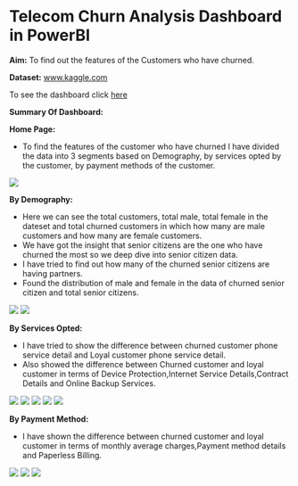 # Telecom Churn Analysis Dashboard in PowerBI

**Aim:**
To find out the features of the Customers who have churned.

**Dataset:**
www.kaggle.com

To see the dashboard click [here](https://app.powerbi.com/links/WXLY49ODbE?ctid=ecd9255a-42d5-410c-8574-5c26d93dfca9&pbi_source=linkShare)

**Summary Of Dashboard:**

**Home Page:**
* To find the features of the customer who have churned I have divided the data into 3 segments based on Demography, by services opted by the customer, by payment methods of the customer.

![](https://github.com/Soumik-Chandra/Portfolio_Website/blob/main/Telecom%20Churn%20Dashboard%20In%20Power%20Bi/image_2021-10-03_190051.png) 

**By Demography:**
* Here we can see the total customers, total male, total female in the dateset and total churned customers in which how many are male customers and how many are female customers.
* We have got the insight that senior citizens are the one who have churned the most so we deep dive into senior citizen data. 
* I have tried to find out how many of the churned senior citizens are having partners.
* Found the distribution of male and female in the data of churned senior citizen and total senior citizens.
  
![](https://github.com/Soumik-Chandra/Portfolio_Website/blob/main/Telecom%20Churn%20Dashboard%20In%20Power%20Bi/Screenshot%20(34).png)
![](https://github.com/Soumik-Chandra/Portfolio_Website/blob/main/Telecom%20Churn%20Dashboard%20In%20Power%20Bi/Screenshot%20(35).png)

**By Services Opted:**
* I have tried to show the difference between churned customer phone service detail and Loyal customer phone service detail.
* Also showed the difference between Churned customer and loyal customer in terms of Device Protection,Internet Service Details,Contract Details and Online Backup Services.

![](https://github.com/Soumik-Chandra/Portfolio_Website/blob/main/Telecom%20Churn%20Dashboard%20In%20Power%20Bi/Screenshot%20(38).png)
![](https://github.com/Soumik-Chandra/Portfolio_Website/blob/main/Telecom%20Churn%20Dashboard%20In%20Power%20Bi/Screenshot%20(39).png)
![](https://github.com/Soumik-Chandra/Portfolio_Website/blob/main/Telecom%20Churn%20Dashboard%20In%20Power%20Bi/Screenshot%20(40).png)
![](https://github.com/Soumik-Chandra/Portfolio_Website/blob/main/Telecom%20Churn%20Dashboard%20In%20Power%20Bi/Screenshot%20(41).png)
![](https://github.com/Soumik-Chandra/Portfolio_Website/blob/main/Telecom%20Churn%20Dashboard%20In%20Power%20Bi/Screenshot%20(42).png)

**By Payment Method:**
* I have shown the difference between churned customer and loyal customer in terms of monthly average charges,Payment method details and Paperless Billing. 

![](https://github.com/Soumik-Chandra/Portfolio_Website/blob/main/Telecom%20Churn%20Dashboard%20In%20Power%20Bi/Screenshot%20(43).png)
![](https://github.com/Soumik-Chandra/Portfolio_Website/blob/main/Telecom%20Churn%20Dashboard%20In%20Power%20Bi/Screenshot%20(44).png)
![](https://github.com/Soumik-Chandra/Portfolio_Website/blob/main/Telecom%20Churn%20Dashboard%20In%20Power%20Bi/Screenshot%20(156).png)


